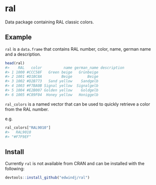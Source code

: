 
<!-- README.md is generated from README.Rmd. Please edit that file -->
ral
===

Data package containing RAL classic colors.

Example
-------

`ral` is a `data.frame` that contains RAL number, color, name, german name and a description.

``` r
head(ral)
#>    RAL   color          name german_name description
#> 1 1000 #CCC58F   Green beige   Grünbeige            
#> 2 1001 #D1BC8A         Beige       Beige            
#> 3 1002 #D2B773   Sand yellow    Sandgelb            
#> 4 1003 #F7BA0B Signal yellow  Signalgelb            
#> 5 1004 #E2B007 Golden yellow    Goldgelb            
#> 6 1005 #C89F04  Honey yellow   Honiggelb
```

`ral_colors` is a named vector that can be used to quickly retrieve a color from the RAL number.

e.g.

``` r
ral_colors["RAL9010"]
#>   RAL9010 
#> "#F7F9EF"
```

Install
-------

Currently `ral` is not available from CRAN and can be installed with the following:

``` r
devtools::install_github("edwindj/ral")
```
